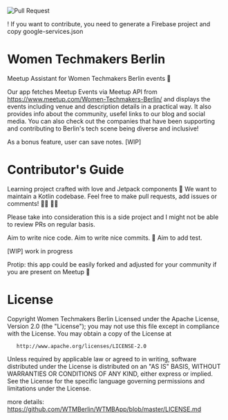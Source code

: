 ![Pull Request](https://github.com/WTMBerlin/WTMBApp/workflows/Pull%20Request/badge.svg)

! If you want to contribute, you need to generate a Firebase project and copy google-services.json 

# Women Techmakers Berlin

Meetup Assistant for Women Techmakers Berlin events :robot: 

Our app fetches Meetup Events via Meetup API from https://www.meetup.com/Women-Techmakers-Berlin/ and displays the events including venue and description details in a practical way. It also provides info about the community, usefel links to our blog and social media. 
You can also check out the companies that have been supporting and contributing to Berlin's tech scene being diverse and inclusive!

As a bonus feature, user can save notes. [WIP]

# Contributor's Guide

Learning project crafted with love and Jetpack components :rocket:
We want to maintain a Kotlin codebase. Feel free to make pull requests, add issues or comments! 👨‍💻 👩‍💻

Please take into consideration this is a side project and I might not be able to review PRs on regular basis.

Aim to write nice code.
Aim to write nice commits. :tulip:
Aim to add test.

[WIP] work in progress 

Protip: this app could be easily forked and adjusted for your community if you are present on Meetup :octopus:

# License

   Copyright Women Techmakers Berlin Licensed under the Apache License, Version 2.0 (the "License");
   you may not use this file except in compliance with the License.
   You may obtain a copy of the License at

       http://www.apache.org/licenses/LICENSE-2.0

   Unless required by applicable law or agreed to in writing, software
   distributed under the License is distributed on an "AS IS" BASIS,
   WITHOUT WARRANTIES OR CONDITIONS OF ANY KIND, either express or implied.
   See the License for the specific language governing permissions and
   limitations under the License.
   
   more details: https://github.com/WTMBerlin/WTMBApp/blob/master/LICENSE.md
